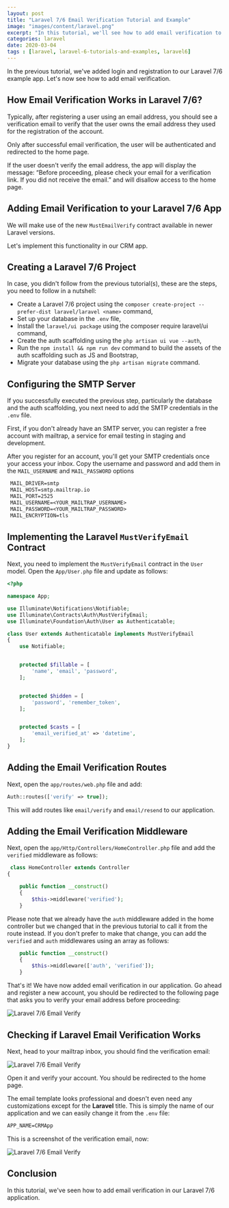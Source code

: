 ```yaml
---
layout: post
title: "Laravel 7/6 Email Verification Tutorial and Example"
image: "images/content/laravel.png"
excerpt: "In this tutorial, we'll see how to add email verification to our Laravel 6 application using the MustEmailVerify contract" 
categories: laravel
date: 2020-03-04
tags : [laravel, laravel-6-tutorials-and-examples, laravel6] 
---
```


In the previous tutorial, we've added login and registration to our Laravel 7/6 example app. Let's now see how to add email verification.

## How Email Verification Works in Laravel 7/6?

Typically, after registering a user using an email address, you should see a verification email to verify that the user owns the email address they used for the registration of the account. 

Only after successful email verification, the user will be authenticated and redirected to the home page.  

If the user doesn't verify the email address, the app will display the message: “Before proceeding, please check your email for a verification link. If you did not receive the email.” and will disallow access to the home page.

## Adding Email Verification to your Laravel 7/6 App

We will make use of the new `MustEmailVerify` contract available in newer Laravel versions.

Let's implement this functionality in our CRM app.

## Creating a Laravel 7/6 Project

In case, you didn't follow from the previous tutorial(s), these are the steps, you need to follow in a nutshell:

- Create a Laravel 7/6 project using the `composer create-project --prefer-dist laravel/laravel <name>` command,
- Set up your database in the `.env` file,
- Install the `laravel/ui package` using the composer require laravel/ui command,
- Create the auth scaffolding using the `php artisan ui vue --auth`,
- Run the `npm install && npm run dev` command to build the assets of the auth scaffolding such as JS and Bootstrap,
- Migrate your database using the `php artisan migrate` command.


## Configuring the SMTP Server


If you successfully executed the previous step, particularly the database and the auth scaffolding, you next need to add the SMTP credentials in the `.env` file. 

First, if you don't already have an SMTP server, you can register a free account with mailtrap, a service for email testing in staging and development.

After you register for an account, you'll get your SMTP credentials once your access your inbox. Copy the username and password and add them in the `MAIL_USERNAME` and `MAIL_PASSWORD` options 


```txt
 MAIL_DRIVER=smtp  
 MAIL_HOST=smtp.mailtrap.io  
 MAIL_PORT=2525  
 MAIL_USERNAME=<YOUR_MAILTRAP_USERNAME>  
 MAIL_PASSWORD=<YOUR_MAILTRAP_PASSWORD>  
 MAIL_ENCRYPTION=tls
```

## Implementing the Laravel `MustVerifyEmail` Contract

Next,  you need to implement the `MustVerifyEmail` contract in the `User` model. Open the `App/User.php` file and update as follows:

```php
<?php

namespace App;

use Illuminate\Notifications\Notifiable;
use Illuminate\Contracts\Auth\MustVerifyEmail;
use Illuminate\Foundation\Auth\User as Authenticatable;

class User extends Authenticatable implements MustVerifyEmail
{
    use Notifiable;


    protected $fillable = [
        'name', 'email', 'password',
    ];


    protected $hidden = [
        'password', 'remember_token',
    ];


    protected $casts = [
        'email_verified_at' => 'datetime',
    ];
}

```

## Adding the Email Verification Routes

Next, open the `app/routes/web.php` file and add:

```php
Auth::routes(['verify' => true]);
```

This will add routes like `email/verify` and `email/resend` to our application.


## Adding the Email Verification Middleware

Next, open the `app/Http/Controllers/HomeController.php` file and add the `verified` middleware as follows:
 
```php
 class HomeController extends Controller
{

    public function __construct()
    {
        $this->middleware('verified');
    }
```

Please note that we already have the `auth` middleware added in the home controller but we changed that in the previous tutorial to call it from the route instead. If you don't prefer to make that change, you can add the `verified` and `auth` middlewares using an array as follows:  

```php
    public function __construct()
    {
        $this->middleware(['auth', 'verified']);
    }
```

That's it! We have now added email verification in our application. Go ahead and register a new account, you should be redirected to the following page that asks you to verify your email address before proceeding:

![Laravel 7/6 Email Verify](https://www.diigo.com/file/image/rscqpoqzocbrrbqrozdsebedqo/Laravel+6+Email+Verification.jpg)

## Checking if Laravel Email Verification Works

Next, head to your mailtrap inbox, you should find the verification email:

![Laravel 7/6 Email Verify](https://www.diigo.com/file/image/rscqpoqzocbrrcsrqzdsebeeeb/Laravel+6+Verification+Email.jpg)
 
Open it and verify your account. You should be redirected to the home page.   

The email template looks professional and doesn't even need any customizations except for the **Laravel** title. This is simply the name of our application and we can easily change it from the `.env` file:

```txt
APP_NAME=CRMApp
```

This is a screenshot of the verification email, now:
 
![Laravel 7/6 Email Verify](https://www.diigo.com/file/image/rscqpoqzocbrrebobzdsebeooe/Laravel+6+Verify.jpg)

## Conclusion

In this tutorial, we've seen how to add email verification in our Laravel 7/6 application.   